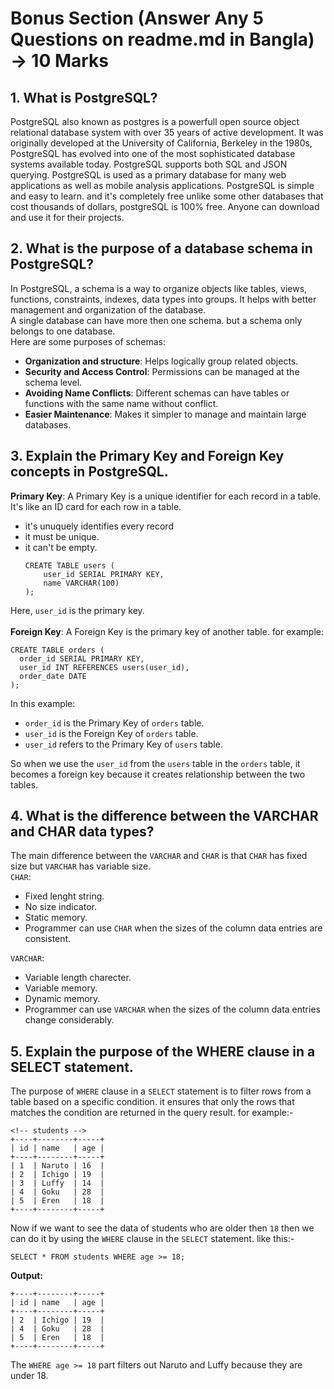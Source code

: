 # Bonus Section (Answer Any 5 Questions on readme.md in Bangla) → 10 Marks

## 1. What is PostgreSQL?
PostgreSQL also known as postgres is a powerfull open source object relational database system with over 35 years of active development. It was originally developed at the University of California, Berkeley in the 1980s, PostgreSQL has evolved into one of the most sophisticated database systems available today.
PostgreSQL supports both SQL and JSON querying. 
PostgreSQL is used as a primary database for many web applications as well as mobile analysis applications.
PostgreSQL is simple and easy to learn. and it's completely free unlike some other databases that cost thousands of dollars, postgreSQL is 100% free. Anyone can download and use it for their projects.

## 2. What is the purpose of a database schema in PostgreSQL?
In PostgreSQL, a schema is a way to organize objects like tables, views, functions, constraints, indexes, data types into groups. It helps with better management and organization of the database. </br>
A single database can have more then one schema. but a schema only belongs to one database. </br>
Here are some purposes of schemas:
- **Organization and structure**: Helps logically group related objects.
- **Security and Access Control**: Permissions can be managed at the schema level.
- **Avoiding Name Conflicts**: Different schemas can have tables or functions with the same name without conflict.
- **Easier Maintenance**: Makes it simpler to manage and maintain large databases.

## 3. Explain the Primary Key and Foreign Key concepts in PostgreSQL.
**Primary Key**: A Primary Key is a unique identifier for each record in a table. It's like an ID card for each row in a table.
- it's unuquely identifies every record
- it must be unique.
- it can't be empty.
    ```
    CREATE TABLE users (
        user_id SERIAL PRIMARY KEY,
        name VARCHAR(100)
    );
    ```
Here, `user_id` is the primary key. </br></br>
**Foreign Key**: A Foreign Key is the primary key of another table. for example:
```
CREATE TABLE orders (
  order_id SERIAL PRIMARY KEY,
  user_id INT REFERENCES users(user_id),
  order_date DATE
);
```
In this example:
- `order_id` is the Primary Key of `orders` table. 
- `user_id` is the Foreign Key of `orders` table. 
- `user_id` refers to the Primary Key of `users` table.

So when we use the `user_id` from the `users` table in the `orders` table, it becomes a foreign key because it creates relationship between the two tables.

## 4. What is the difference between the VARCHAR and CHAR data types?
The main difference between the `VARCHAR` and `CHAR` is that `CHAR` has fixed size but `VARCHAR` has variable size.</br>
`CHAR`:
- Fixed lenght string.
- No size indicator.
- Static memory.
- Programmer can use `CHAR` when the sizes of the column data entries are consistent. </br>

`VARCHAR`:
- Variable length charecter.
- Variable memory.
- Dynamic memory.
- Programmer can use `VARCHAR` when the sizes of the column data entries change considerably.

## 5. Explain the purpose of the WHERE clause in a SELECT statement.
The purpose of `WHERE` clause in a `SELECT` statement is to filter rows from a table based on a specific condition. it ensures that only the rows that matches the condition are returned in the query result.
for example:-
```
<!-- students -->
+----+--------+-----+
| id | name   | age |
+----+--------+-----+
| 1  | Naruto | 16  |
| 2  | Ichigo | 19  |
| 3  | Luffy  | 14  |
| 4  | Goku   | 28  |
| 5  | Eren   | 18  |
+----+--------+-----+
```
Now if we want to see the data of students who are older then `18` then we can do it by using the `WHERE` clause in the `SELECT` statement. like this:-
```
SELECT * FROM students WHERE age >= 18;
```
**Output:**
```
+----+--------+-----+
| id | name   | age |
+----+--------+-----+
| 2  | Ichigo | 19  |
| 4  | Goku   | 28  |
| 5  | Eren   | 18  |
+----+--------+-----+
```
The `WHERE age >= 18` part filters out Naruto and Luffy because they are under 18.